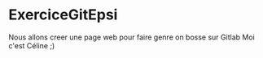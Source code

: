 # ExerciceGitEpsi

Nous allons creer une page web pour faire genre on bosse sur Gitlab
Moi c'est Céline ;)
